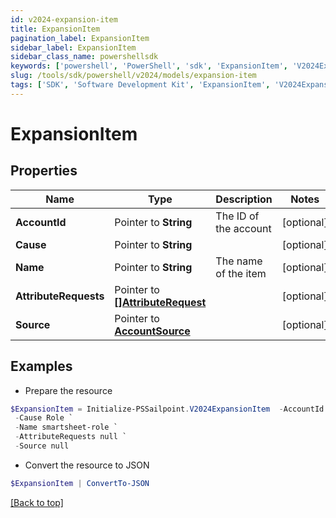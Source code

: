 ```yaml
---
id: v2024-expansion-item
title: ExpansionItem
pagination_label: ExpansionItem
sidebar_label: ExpansionItem
sidebar_class_name: powershellsdk
keywords: ['powershell', 'PowerShell', 'sdk', 'ExpansionItem', 'V2024ExpansionItem'] 
slug: /tools/sdk/powershell/v2024/models/expansion-item
tags: ['SDK', 'Software Development Kit', 'ExpansionItem', 'V2024ExpansionItem']
---
```



# ExpansionItem

## Properties

Name | Type | Description | Notes
------------ | ------------- | ------------- | -------------
**AccountId** |  Pointer to **String** | The ID of the account | [optional] 
**Cause** |  Pointer to **String** |  | [optional] 
**Name** |  Pointer to **String** | The name of the item | [optional] 
**AttributeRequests** |  Pointer to [**[]AttributeRequest**](attribute-request) |  | [optional] 
**Source** |  Pointer to [**AccountSource**](account-source) |  | [optional] 

## Examples

- Prepare the resource
```powershell
$ExpansionItem = Initialize-PSSailpoint.V2024ExpansionItem  -AccountId 2c91808981f58ea601821c3e93482e6f `
 -Cause Role `
 -Name smartsheet-role `
 -AttributeRequests null `
 -Source null
```

- Convert the resource to JSON
```powershell
$ExpansionItem | ConvertTo-JSON
```


[[Back to top]](#) 

